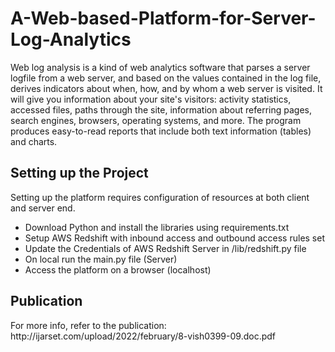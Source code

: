# A-Web-based-Platform-for-Server-Log-Analytics
<p>Web log analysis is a kind of web analytics software that parses a server logfile from a web server, and based on the values contained in the log file, derives indicators about when, how, and by whom a web server is visited. It will give you information about your site's visitors: activity statistics, accessed files, paths through the site, information about referring pages, search engines, browsers, operating systems, and more. The program produces easy-to-read reports that include both text information (tables) and charts.</p>

## Setting up the Project
<p>Setting up the platform requires configuration of resources at both client and server end.</p>
<ul>
  <li>Download Python and install the libraries using requirements.txt</li>
  <li>Setup AWS Redshift with inbound access and outbound access rules set</li>
  <li>Update the Credentials of AWS Redshift Server in /lib/redshift.py file</li>
  <li>On local run the main.py file (Server)</li>
  <li>Access the platform on a browser (localhost)</li>
</ul>

## Publication
<p>For more info, refer to the publication: http://ijarset.com/upload/2022/february/8-vish0399-09.doc.pdf
